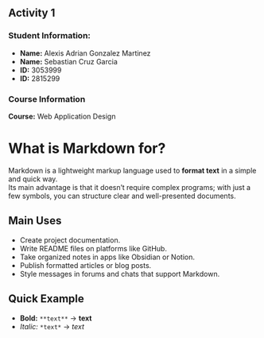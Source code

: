 ## Activity 1
### Student Information:

- **Name:** Alexis Adrian Gonzalez Martinez  
- **Name:** Sebastian Cruz Garcia  
- **ID:** 3053999  
- **ID:** 2815299  

### **Course Information**  
**Course:** Web Application Design  

# What is Markdown for?

Markdown is a lightweight markup language used to **format text** in a simple and quick way.  
Its main advantage is that it doesn’t require complex programs; with just a few symbols, you can structure clear and well-presented documents.  

## Main Uses
- Create project documentation.  
- Write README files on platforms like GitHub.  
- Take organized notes in apps like Obsidian or Notion.  
- Publish formatted articles or blog posts.  
- Style messages in forums and chats that support Markdown.  

## Quick Example
- **Bold:** `**text**` → **text**  
- *Italic:* `*text*` → *text*  


